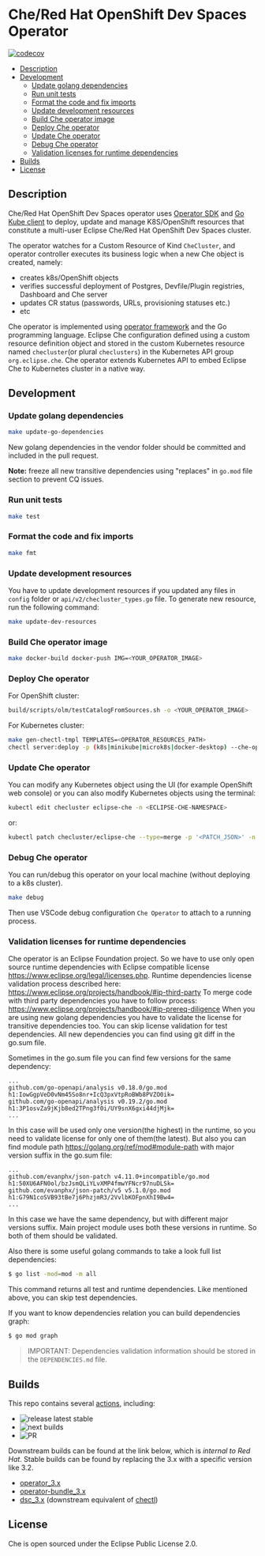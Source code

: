 # Che/Red Hat OpenShift Dev Spaces Operator

[![codecov](https://codecov.io/gh/eclipse-che/che-operator/branch/main/graph/badge.svg?token=IlYvrVU5nB)](https://codecov.io/gh/eclipse-che/che-operator)

- [Description](#Description)
- [Development](#Development)
  - [Update golang dependencies](#Update-golang-dependencies)
  - [Run unit tests](#Run-unit-tests)
  - [Format the code and fix imports](#Format-the-code-and-fix-imports)
  - [Update development resources](#Update-development-resources)
  - [Build Che operator image](#Build-Che-operator-image)
  - [Deploy Che operator](#Deploy-Che-operator)
  - [Update Che operator](#Update-Che-operator)
  - [Debug Che operator](#Debug-Che-operator)
  - [Validation licenses for runtime dependencies](#Validation-licenses-for-runtime-dependencies)
- [Builds](#Builds)
- [License](#License)
 

## Description

Che/Red Hat OpenShift Dev Spaces operator uses [Operator SDK](https://github.com/operator-framework/operator-sdk) and [Go Kube client](https://github.com/kubernetes/client-go) to deploy, update and manage K8S/OpenShift resources that constitute a multi-user Eclipse Che/Red Hat OpenShift Dev Spaces cluster.

The operator watches for a Custom Resource of Kind `CheCluster`, and operator controller executes its business logic when a new Che object is created, namely:

* creates k8s/OpenShift objects
* verifies successful deployment of Postgres, Devfile/Plugin registries, Dashboard and Che server
* updates CR status (passwords, URLs, provisioning statuses etc.)
* etc

Che operator is implemented using [operator framework](https://github.com/operator-framework) and the Go programming language. Eclipse Che configuration defined using a custom resource definition object and stored in the custom Kubernetes resource named `checluster`(or plural `checlusters`) in the Kubernetes API group `org.eclipse.che`. Che operator extends Kubernetes API to embed Eclipse Che to Kubernetes cluster in a native way.

## Development

### Update golang dependencies

```bash
make update-go-dependencies
```

New golang dependencies in the vendor folder should be committed and included in the pull request.

**Note:** freeze all new transitive dependencies using "replaces" in `go.mod` file section
to prevent CQ issues.

### Run unit tests

```bash
make test
```

### Format the code and fix imports

```bash
make fmt
```

### Update development resources

You have to update development resources 
if you updated any files in `config` folder or `api/v2/checluster_types.go` file.
To generate new resource, run the following command:

```bash
make update-dev-resources
```

### Build Che operator image

```bash
make docker-build docker-push IMG=<YOUR_OPERATOR_IMAGE>
```

### Deploy Che operator

For OpenShift cluster:

```bash
build/scripts/olm/testCatalogFromSources.sh -o <YOUR_OPERATOR_IMAGE>
```

For Kubernetes cluster:

```bash
make gen-chectl-tmpl TEMPLATES=<OPERATOR_RESOURCES_PATH>
chectl server:deploy -p (k8s|minikube|microk8s|docker-desktop) --che-operator-image=<YOUR_OPERATOR_IMAGE> --templates <OPERATOR_RESOURCES_PATH>
```

### Update Che operator

You can modify any Kubernetes object using the UI (for example OpenShift web console) 
or you can also modify Kubernetes objects using the terminal:

```bash
kubectl edit checluster eclipse-che -n <ECLIPSE-CHE-NAMESPACE>
```

or:

```bash
kubectl patch checluster/eclipse-che --type=merge -p '<PATCH_JSON>' -n <ECLIPSE-CHE-NAMESPACE>
```

### Debug Che operator

You can run/debug this operator on your local machine (without deploying to a k8s cluster).


```bash
make debug
```

Then use VSCode debug configuration `Che Operator` to attach to a running process.


### Validation licenses for runtime dependencies

Che operator is an Eclipse Foundation project. So we have to use only open source runtime dependencies with Eclipse compatible license https://www.eclipse.org/legal/licenses.php.
Runtime dependencies license validation process described here: https://www.eclipse.org/projects/handbook/#ip-third-party
To merge code with third party dependencies you have to follow process: https://www.eclipse.org/projects/handbook/#ip-prereq-diligence
When you are using new golang dependencies you have to validate the license for transitive dependencies too.
You can skip license validation for test dependencies.
All new dependencies you can find using git diff in the go.sum file.

Sometimes in the go.sum file you can find few versions for the same dependency:

```go.sum
...
github.com/go-openapi/analysis v0.18.0/go.mod h1:IowGgpVeD0vNm45So8nr+IcQ3pxVtpRoBWb8PVZO0ik=
github.com/go-openapi/analysis v0.19.2/go.mod h1:3P1osvZa9jKjb8ed2TPng3f0i/UY9snX6gxi44djMjk=
...
```

In this case will be used only one version(the highest) in the runtime, so you need to validate license for only one of them(the latest).
But also you can find module path https://golang.org/ref/mod#module-path with major version suffix in the go.sum file:

```go.sum
...
github.com/evanphx/json-patch v4.11.0+incompatible/go.mod h1:50XU6AFN0ol/bzJsmQLiYLvXMP4fmwYFNcr97nuDLSk=
github.com/evanphx/json-patch/v5 v5.1.0/go.mod h1:G79N1coSVB93tBe7j6PhzjmR3/2VvlbKOFpnXhI9Bw4=
...
```

In this case we have the same dependency, but with different major versions suffix.
Main project module uses both these versions in runtime. So both of them should be validated.

Also there is some useful golang commands to take a look full list dependencies:

```bash
$ go list -mod=mod -m all
```

This command returns all test and runtime dependencies. Like mentioned above, you can skip test dependencies.

If you want to know dependencies relation you can build dependencies graph:

```bash
$ go mod graph
```

> IMPORTANT: Dependencies validation information should be stored in the `DEPENDENCIES.md` file.

## Builds

This repo contains several [actions](https://github.com/eclipse-che/che-operator/actions), including:
* ![release latest stable](https://github.com/eclipse-che/che-operator/actions/workflows/release.yml/badge.svg)
* ![next builds](https://github.com/eclipse-che/che-operator/actions/workflows/build-next-images.yaml/badge.svg)
* ![PR](https://github.com/eclipse-che/che-operator/actions/workflows/pr-check.yml/badge.svg)

Downstream builds can be found at the link below, which is _internal to Red Hat_. Stable builds can be found by replacing the 3.x with a specific version like 3.2.  

* [operator_3.x](https://main-jenkins-csb-crwqe.apps.ocp-c1.prod.psi.redhat.com/job/DS_CI/job/operator_3.x/)
* [operator-bundle_3.x](https://main-jenkins-csb-crwqe.apps.ocp-c1.prod.psi.redhat.com/job/DS_CI/job/operator-bundle_3.x/)
* [dsc_3.x](https://main-jenkins-csb-crwqe.apps.ocp-c1.prod.psi.redhat.com/job/DS_CI/job/dsc_3.x) (downstream equivalent of [chectl](https://github.com/redhat-developer/devspaces-chectl/))


## License

Che is open sourced under the Eclipse Public License 2.0.
